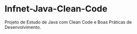 # Infnet-Java-Clean-Code
Projeto de Estudo de Java com Clean Code e Boas Práticas de Desenvolvimento.
